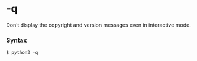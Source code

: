 # -q

Don’t display the copyright and version messages even in interactive mode.

### Syntax

```shell
$ python3 -q
```